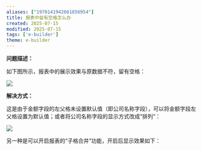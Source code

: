 ```yaml
---
aliases: ["1970141942661856954"]
title: 报表中留有空格怎么办
created: 2025-07-15
modified: 2025-07-15
tags: ['e-builder']
theme: e-builder
---
```


**问题描述：**

如下图所示，报表中的展示效果与原数据不符，留有空格：

![](https://myhelpdoc.oss-cn-heyuan.aliyuncs.com/mdimages/16571882fdc8ad3f4cb570394f512002.jpg)

**解决方式：**

这是由于金额字段的左父格未设置默认值（即公司名称字段），可以将金额字段左父格设置为默认值；或者将公司名称字段的显示方式改成“排列”：

![](https://myhelpdoc.oss-cn-heyuan.aliyuncs.com/mdimages/7078e66f14cfb8a36a73cdb899007e1e.jpg)

另一种是可以开启报表的“子格合并”功能，开启后显示效果如下：

